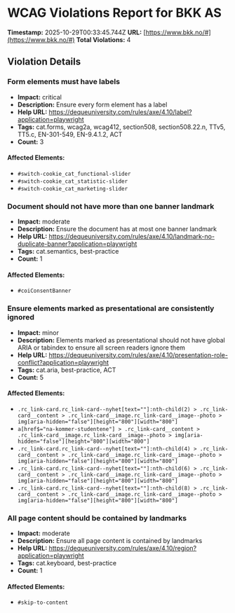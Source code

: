 # WCAG Violations Report for BKK AS

**Timestamp:** 2025-10-29T00:33:45.744Z
**URL:** [https://www.bkk.no/#](https://www.bkk.no/#)
**Total Violations:** 4

## Violation Details

### Form elements must have labels

- **Impact:** critical
- **Description:** Ensure every form element has a label
- **Help URL:** https://dequeuniversity.com/rules/axe/4.10/label?application=playwright
- **Tags:** cat.forms, wcag2a, wcag412, section508, section508.22.n, TTv5, TT5.c, EN-301-549, EN-9.4.1.2, ACT
- **Count:** 3

#### Affected Elements:

- `#switch-cookie_cat_functional-slider`
- `#switch-cookie_cat_statistic-slider`
- `#switch-cookie_cat_marketing-slider`

### Document should not have more than one banner landmark

- **Impact:** moderate
- **Description:** Ensure the document has at most one banner landmark
- **Help URL:** https://dequeuniversity.com/rules/axe/4.10/landmark-no-duplicate-banner?application=playwright
- **Tags:** cat.semantics, best-practice
- **Count:** 1

#### Affected Elements:

- `#coiConsentBanner`

### Ensure elements marked as presentational are consistently ignored

- **Impact:** minor
- **Description:** Elements marked as presentational should not have global ARIA or tabindex to ensure all screen readers ignore them
- **Help URL:** https://dequeuniversity.com/rules/axe/4.10/presentation-role-conflict?application=playwright
- **Tags:** cat.aria, best-practice, ACT
- **Count:** 5

#### Affected Elements:

- `.rc_link-card.rc_link-card--nyhet[text=""]:nth-child(2) > .rc_link-card__content > .rc_link-card__image.rc_link-card__image--photo > img[aria-hidden="false"][height="800"][width="800"]`
- `a[href$="na-kommer-studentene"] > .rc_link-card__content > .rc_link-card__image.rc_link-card__image--photo > img[aria-hidden="false"][height="800"][width="800"]`
- `.rc_link-card.rc_link-card--nyhet[text=""]:nth-child(4) > .rc_link-card__content > .rc_link-card__image.rc_link-card__image--photo > img[aria-hidden="false"][height="800"][width="800"]`
- `.rc_link-card.rc_link-card--nyhet[text=""]:nth-child(6) > .rc_link-card__content > .rc_link-card__image.rc_link-card__image--photo > img[aria-hidden="false"][height="800"][width="800"]`
- `.rc_link-card.rc_link-card--nyhet[text=""]:nth-child(8) > .rc_link-card__content > .rc_link-card__image.rc_link-card__image--photo > img[aria-hidden="false"][height="800"][width="800"]`

### All page content should be contained by landmarks

- **Impact:** moderate
- **Description:** Ensure all page content is contained by landmarks
- **Help URL:** https://dequeuniversity.com/rules/axe/4.10/region?application=playwright
- **Tags:** cat.keyboard, best-practice
- **Count:** 1

#### Affected Elements:

- `#skip-to-content`
